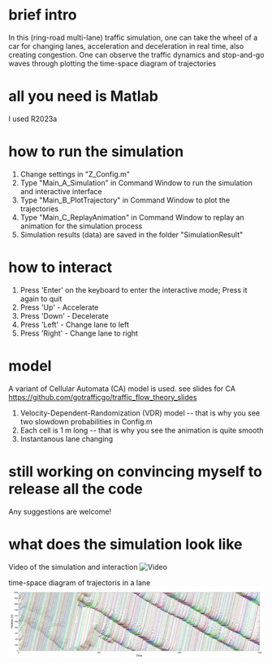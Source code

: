 # brief intro
In this (ring-road multi-lane) traffic simulation, one can take the wheel of a car for changing lanes, acceleration and deceleration in real time, also creating congestion. One can observe the traffic dynamics and stop-and-go waves through plotting the time-space diagram of trajectories

# all you need is Matlab
I used R2023a

# how to run the simulation
  1. Change settings in "Z_Config.m"
  2. Type "Main_A_Simulation" in Command Window to run the simulation and interactive interface
  3. Type "Main_B_PlotTrajectory" in Command Window to plot the trajectories
  4. Type "Main_C_ReplayAnimation" in Command Window to replay an animation for the simulation process
  5. Simulation results (data) are saved in the folder "SimulationResult"

# how to interact
  1. Press 'Enter' on the keyboard to enter the interactive mode; Press it again to quit
  2. Press 'Up' - Accelerate
  3. Press 'Down' - Decelerate
  4. Press 'Left' - Change lane to left
  5. Press 'Right' - Change lane to right

# model
A variant of Cellular Automata (CA) model is used. see slides for CA https://github.com/gotrafficgo/traffic_flow_theory_slides
  1. Velocity-Dependent-Randomization (VDR) model -- that is why you see two slowdown probabilities in Config.m
  2. Each cell is 1 m long -- that is why you see the animation is quite smooth
  3. Instantanous lane changing

# still working on convincing myself to release all the code
Any suggestions are welcome!

# what does the simulation look like
Video of the simulation and interaction
![Video](demo/video_simulation.gif)

time-space diagram of trajectoris in a lane
![Diagram](demo/time_space_diagram_of_trajectories_in_one_lane.png)
